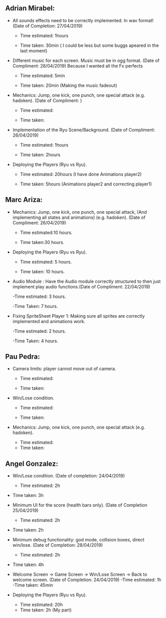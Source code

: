 ## Adrian Mirabel:

- All sounds effects need to be correctly implemented. In wav format! (Date of Completion: 27/04/2019)

  - Time estimated: 1hours 

  - Time taken: 30min ( I could be less but some buggs apeared in the last moment)

    

- Different music for each screen. Music must be in ogg format. (Date of Compliment: 28/04/2019) Because I wanted all the Fx perfects

  - Time estimated: 5min

  - Time taken: 20min (Making the music fadeout)

    

- Mechanics: Jump, one kick, one punch, one special attack (e.g. hadoken). (Date of Compliment: ) 

  - Time estimated: 
  
  - Time taken:
  
    
  
- Implementation of the Ryu Scene/Background. (Date of Compliment: 26/04/2019) 

  - Time estimated: 1hours

  - Time taken: 2hours

    

- Deploying the Players (Ryu vs Ryu).

  - Time estimated: 20hours (I have done Animations player2)

  - Time taken: 5hours (Animations player2 and correcting player1)
  

    

## Marc Ariza:

- Mechanics: Jump, one kick, one punch, one special attack, (And implementing all states and animations) (e.g. hadoken). (Date of Compliment: 26/04/2019) 

  - Time estimated:10 hours.

  - Time taken:30 hours.

- Deploying the Players (Ryu vs Ryu).

  - Time estimated: 5 hours.

  - Time taken: 10 hours.
  
- Audio Module : Have the Audio module correctly structured to then just implement play audio functions.(Date of Compliment: 22/04/2019)

   -Time estimated: 3 hours.
   
   -Time Taken: 7 hours.
   
   
 - Fixing SpriteSheet Player 1: Making sure all sprites are correctly implemented and animations work.
 
 
    -Time estimated: 2 hours.
    
    -Time Taken: 4 hours.
 

## Pau Pedra: 

- Camera limits: player cannot move out of camera.

  - Time estimated:

  - Time taken:

    

- Win/Lose condition.

  - Time estimated:

  - Time taken:

- Mechanics: Jump, one kick, one punch, one special attack (e.g. hadoken).
  - Time estimated:
  - Time taken:


## Angel Gonzalez:

- Win/Lose condition. (Date of completion: 24/04/2019) 
  - Time estimated: 2h
  
- Time taken: 3h 
  
    
  
- Minimum UI for the score (health bars only). (Date of Completion 25/04/2019)
  - Time estimated: 2h
  
- Time taken: 2h
  
    
  
- Minimum debug functionality: god mode, collision boxes, direct win/lose. (Date of Completion: 28/04/2019)
  - Time estimated: 2h
  
- Time taken: 4h
  
    
  
- Welcome Screen -> Game Screen -> Win/Lose Screen -> Back to welcome screen. (Date of Completion: 24/04/2019)
  -Time estimated: 1h
  -Time taken: 45min
  
  

- Deploying the Players (Ryu vs Ryu).
  - Time estimated: 20h
  - Time taken: 2h (My part)
